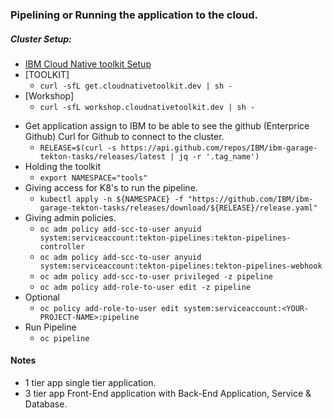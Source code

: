### Pipelining or Running the application to the cloud.
##### Cluster Setup:
- [IBM Cloud Native toolkit Setup ](https://cloudnativetoolkit.dev/resources/workshop/setup/)
- [TOOLKIT] 
  - ``` curl -sfL get.cloudnativetoolkit.dev | sh - ``` 
- [Workshop]
  - ``` curl -sfL workshop.cloudnativetoolkit.dev | sh - ``` 
* Get application assign to IBM to be able to see the github (Enterprice Github) Curl for Github to connect to the cluster.
  - `RELEASE=$(curl -s https://api.github.com/repos/IBM/ibm-garage-tekton-tasks/releases/latest | jq -r '.tag_name')`
* Holding the toolkit
  - `export NAMESPACE="tools"`
* Giving access for K8's to run the pipeline.
  - `kubectl apply -n ${NAMESPACE} -f "https://github.com/IBM/ibm-garage-tekton-tasks/releases/download/${RELEASE}/release.yaml"`
* Giving admin policies.
  - `oc adm policy add-scc-to-user anyuid system:serviceaccount:tekton-pipelines:tekton-pipelines-controller`
  - `oc adm policy add-scc-to-user anyuid system:serviceaccount:tekton-pipelines:tekton-pipelines-webhook`
  - `oc adm policy add-scc-to-user privileged -z pipeline`
  - `oc adm policy add-role-to-user edit -z pipeline`
* Optional
  - `oc policy add-role-to-user edit system:serviceaccount:<YOUR-PROJECT-NAME>:pipeline`
* Run Pipeline
  - `oc pipeline`

#### Notes
* 1 tier app single tier application.
* 3 tier app Front-End application with Back-End Application, Service & Database.
